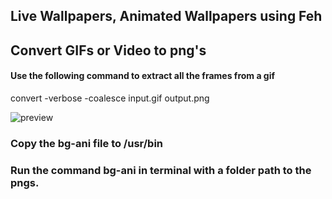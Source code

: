 ## Live Wallpapers, Animated Wallpapers using Feh
## Convert GIFs or Video to png's
#### Use the following command to extract all the frames from a gif

convert -verbose -coalesce input.gif output.png  

![preview](https://github.com/Sidmaz666/animated_wallpapers/blob/main/animated_wallpapers/preview.gif?raw=true)

### Copy the bg-ani file to /usr/bin 
### Run the command bg-ani in terminal with a folder path to the pngs.
 
 
